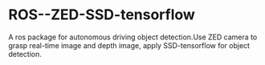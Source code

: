 # ROS--ZED-SSD-tensorflow
A ros package for autonomous driving object detection.Use ZED camera to grasp real-time image and depth image, apply SSD-tensorflow for object detection.
